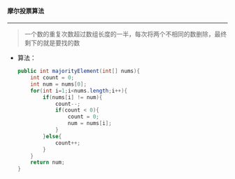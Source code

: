 #### 摩尔投票算法

---

> 一个数的重复次数超过数组长度的一半，每次将两个不相同的数删除，最终剩下的就是要找的数

- 算法：

  ```java
  public int majorityElement(int[] nums){
      int count = 0;
      int num = nums[0];
      for(int i=1;i<nums.length;i++){
          if(nums[i] != num){
              count--;
              if(count < 0){
                  count = 0;
                  num = nums[i];
              }
          }else{
              count++;
          }
      }
      return num;
  }
  ```

  